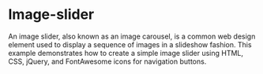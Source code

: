 # Image-slider
An image slider, also known as an image carousel, is a common web design element used to display a sequence of images in a slideshow fashion. This example demonstrates how to create a simple image slider using HTML, CSS, jQuery, and FontAwesome icons for navigation buttons.
